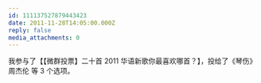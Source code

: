 ```yaml
---
id: 111137527879443423
date: 2011-11-28T14:05:00.000Z
reply: false
media_attachments: 0
---
```


我参与了【【微群投票】二十首 2011 华语新歌你最喜欢哪首？】，投给了《琴伤》周杰伦 等 3 个选项。 ​​​​

